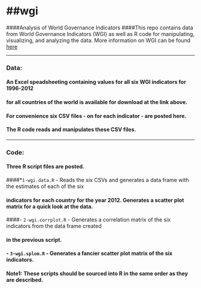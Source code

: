##wgi
===
####Analysis of World Governance Indicators 
####This repo contains data from World Governance Indicators (WGI) as well as R code for manipulating, visualizing, and analyzing the data. More information on WGI can be found [here](http://info.worldbank.org/governance/wgi/index.aspx#home)
***
### Data: 
#### An Excel speadsheeting containing values for all six WGI indicators for 1996-2012
#### for all countries of the world is available for download at the link above. 
#### For convenience six CSV files - on for each indicator - are posted here. 
#### The R code reads and manipulates these CSV files.
***
### Code:
#### Three R script files are posted. 
####*`1-wgi.data.R` - Reads the six CSVs and generates a data frame with the estimates of each of the six
####  indicators for each country for the year 2012. Generates a scatter plot matrix for a quick look at the data.
####- `2-wgi.corrplot.R` - Generates a correlation matrix of the six indicators from the data frame created
####  in the previous script.
#### - `3-wgi.splom.R` - Generates a fancier scatter plot matrix of the six indicators.
#### Note1: These scripts should be sourced into R in the same order as they are described. 





